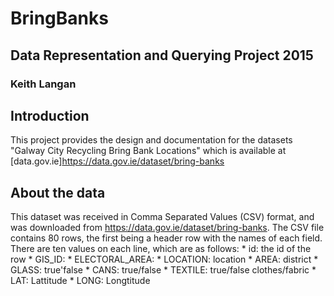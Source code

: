 # BringBanks
## Data Representation and Querying Project 2015
### Keith Langan

## Introduction

This project provides the design and documentation for the datasets "Galway City Recycling Bring Bank Locations"
which is available at [data.gov.ie]https://data.gov.ie/dataset/bring-banks

## About the data

This dataset was received in Comma Separated Values (CSV) format, and was downloaded from https://data.gov.ie/dataset/bring-banks.
The CSV file contains 80 rows, the first being a header row with the names of each field.
There are ten values on each line, which are as follows:
    * id: the id of the row
    * GIS_ID: 
    * ELECTORAL_AREA: 
    * LOCATION: location
    * AREA: district
    * GLASS: true'false
    * CANS: true/false
    * TEXTILE: true/false clothes/fabric
    * LAT: Lattitude
    * LONG: Longtitude
    
